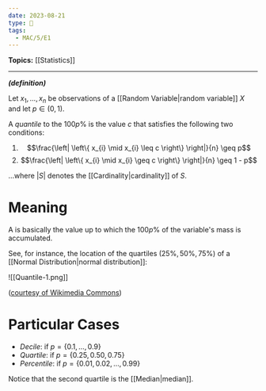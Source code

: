 ```yaml
---
date: 2023-08-21
type: 🧠
tags:
  - MAC/5/E1
---
```


**Topics:** [[Statistics]]

---

_**(definition)**_

Let $x_{1}, \dots, x_{n}$ be observations of a [[Random Variable|random variable]] $X$ and let $p \in (0, 1)$.

A _quantile_ to the $100p\%$ is the value _c_ that satisfies the following two conditions:

1. $$\frac{\left| \left\{ x_{i} \mid x_{i} \leq c \right\} \right|}{n} \geq p$$
2. $$\frac{\left| \left\{ x_{i} \mid x_{i} \geq c \right\} \right|}{n} \geq 1 - p$$

…where $|S|$ denotes the [[Cardinality|cardinality]] of $S$.

# Meaning

A is basically the value up to which the $100p\%$ of the variable's mass is accumulated.

See, for instance, the location of the quartiles ($25\%, 50\%, 75\%$) of a [[Normal Distribution|normal distribution]]:

![[Quantile-1.png]]

([courtesy of Wikimedia Commons](https://commons.wikimedia.org/wiki/File:Iqr_with_quantile.png))

# Particular Cases

- _Decile_: if $p = \left\{ 0.1, \dots, 0.9 \right\}$
- _Quartile_: if $p = \left\{ 0.25, 0.50, 0.75 \right\}$
- _Percentile_: if $p = \left\{ 0.01, 0.02, \dots, 0.99 \right\}$

Notice that the second quartile is the [[Median|median]].
